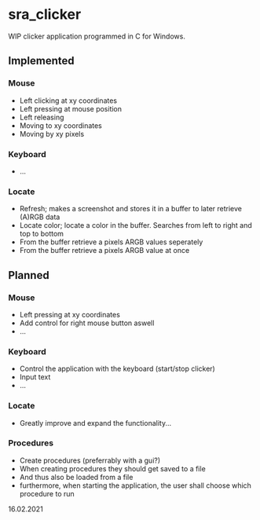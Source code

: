 # sra_clicker
WIP clicker application programmed in C for Windows.
## Implemented
### Mouse
* Left clicking at xy coordinates
* Left pressing at mouse position
* Left releasing
* Moving to xy coordinates
* Moving by xy pixels
### Keyboard
* ...
### Locate
* Refresh; makes a screenshot and stores it in a buffer to later retrieve (A)RGB data
* Locate color; locate a color in the buffer. Searches from left to right and top to bottom
* From the buffer retrieve a pixels ARGB values seperately
* From the buffer retrieve a pixels ARGB value at once
## Planned
### Mouse
* Left pressing at xy coordinates
* Add control for right mouse button aswell
* ...
### Keyboard
* Control the application with the keyboard (start/stop clicker)
* Input text
* ...
### Locate
* Greatly improve and expand the functionality...
### Procedures
* Create procedures (preferrably with a gui?)
* When creating procedures they should get saved to a file
* And thus also be loaded from a file
* furthermore, when starting the application, the user shall choose which procedure to run

16.02.2021

